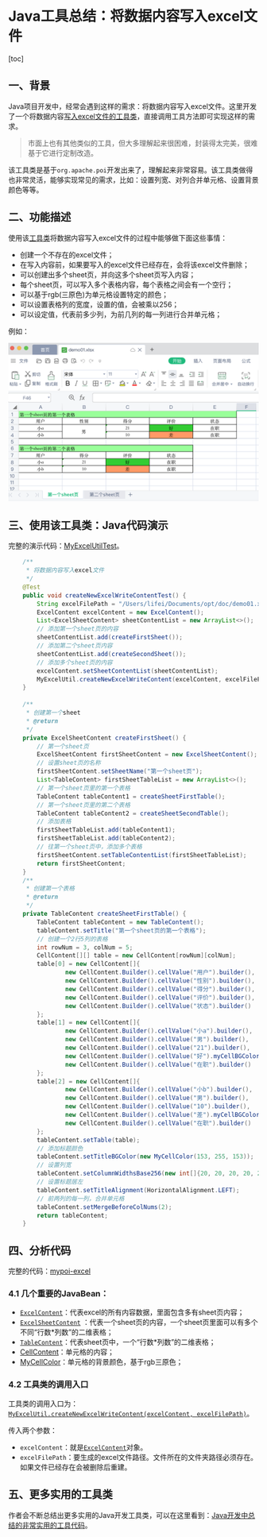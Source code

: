 # Java工具总结：将数据内容写入excel文件

[toc]

## 一、背景

Java项目开发中，经常会遇到这样的需求：将数据内容写入excel文件。这里开发了一个将数据内容[写入excel文件的工具类](https://github.com/hefrankeleyn/JAVARebuild/tree/main/projects/mypoi-excel)，直接调用工具方法即可实现这样的需求。

> 市面上也有其他类似的工具，但大多理解起来很困难，封装得太完美，很难基于它进行定制改造。

该工具类是基于`org.apache.poi`开发出来了，理解起来非常容易。该工具类做得也非常灵活，能够实现常见的需求，比如：设置列宽、对列合并单元格、设置背景颜色等等。

## 二、功能描述

使用该[工具类](https://github.com/hefrankeleyn/JAVARebuild/blob/main/projects/mypoi-excel/src/main/java/com/hef/util/MyExcelUtil.java)将数据内容写入excel文件的过程中能够做下面这些事情：

- 创建一个不存在的excel文件；
- 在写入内容前，如果要写入的excel文件已经存在，会将该excel文件删除；
- 可以创建出多个sheet页，并向这多个sheet页写入内容；
- 每个sheet页，可以写入多个表格内容，每个表格之间会有一个空行；
- 可以基于rgb(三原色)为单元格设置特定的颜色；
- 可以设置表格列的宽度，设置的值，会被乘以256；
- 可以设定值，代表前多少列，为前几列的每一列进行合并单元格；

例如：

![向excel文件写入内容](./photos/001_write_excel.png)

## 三、使用该工具类：Java代码演示

完整的演示代码：[MyExcelUtilTest](https://github.com/hefrankeleyn/JAVARebuild/blob/main/projects/mypoi-excel/src/test/java/com/hef/util/MyExcelUtilTest.java)。

```java
    /**
     * 将数据内容写入excel文件
     */
    @Test
    public void createNewExcelWriteContentTest() {
        String excelFilePath = "/Users/lifei/Documents/opt/doc/demo01.xlsx";
        ExcelContent excelContent = new ExcelContent();
        List<ExcelSheetContent> sheetContentList = new ArrayList<>();
        // 添加第一个sheet页的内容
        sheetContentList.add(createFirstSheet());
        // 添加第二个sheet页内容
        sheetContentList.add(createSecondSheet());
        // 添加多个sheet页的内容
        excelContent.setSheetContentList(sheetContentList);
        MyExcelUtil.createNewExcelWriteContent(excelContent, excelFilePath);
    }

    /**
     * 创建第一个sheet
     * @return
     */
    private ExcelSheetContent createFirstSheet() {
        // 第一个sheet页
        ExcelSheetContent firstSheetContent = new ExcelSheetContent();
        // 设置sheet页的名称
        firstSheetContent.setSheetName("第一个sheet页");
        List<TableContent> firstSheetTableList = new ArrayList<>();
        // 第一个sheet页里的第一个表格
        TableContent tableContent1 = createSheetFirstTable();
        // 第一个sheet页里的第二个表格
        TableContent tableContent2 = createSheetSecondTable();
        // 添加表格
        firstSheetTableList.add(tableContent1);
        firstSheetTableList.add(tableContent2);
        // 往第一个sheet页中，添加多个表格
        firstSheetContent.setTableContentList(firstSheetTableList);
        return firstSheetContent;
    }
    /**
     * 创建第一个表格
     * @return
     */
    private TableContent createSheetFirstTable() {
        TableContent tableContent = new TableContent();
        tableContent.setTitle("第一个sheet页的第一个表格");
        // 创建一个2行5列的表格
        int rowNum = 3, colNum = 5;
        CellContent[][] table = new CellContent[rowNum][colNum];
        table[0] = new CellContent[]{
                new CellContent.Builder().cellValue("用户").builder(),
                new CellContent.Builder().cellValue("性别").builder(),
                new CellContent.Builder().cellValue("得分").builder(),
                new CellContent.Builder().cellValue("评价").builder(),
                new CellContent.Builder().cellValue("状态").builder()
        };
        table[1] = new CellContent[]{
                new CellContent.Builder().cellValue("小a").builder(),
                new CellContent.Builder().cellValue("男").builder(),
                new CellContent.Builder().cellValue("21").builder(),
                new CellContent.Builder().cellValue("好").myCellBGColor(new MyCellColor(51, 204, 51)).builder(),
                new CellContent.Builder().cellValue("在职").builder()
        };
        table[2] = new CellContent[]{
                new CellContent.Builder().cellValue("小b").builder(),
                new CellContent.Builder().cellValue("男").builder(),
                new CellContent.Builder().cellValue("10").builder(),
                new CellContent.Builder().cellValue("差").myCellBGColor(new MyCellColor(255, 153, 102)).builder(),
                new CellContent.Builder().cellValue("在职").builder()
        };
        tableContent.setTable(table);
        // 添加标题颜色
        tableContent.setTitleBGColor(new MyCellColor(153, 255, 153));
        // 设置列宽
        tableContent.setColumnWidthsBase256(new int[]{20, 20, 20, 20, 20});
        // 设置标题居左
        tableContent.setTitleAlignment(HorizontalAlignment.LEFT);
        // 前两列的每一列，合并单元格
        tableContent.setMergeBeforeColNums(2);
        return tableContent;
    }
```

## 四、分析代码

完整的代码：[mypoi-excel](https://github.com/hefrankeleyn/JAVARebuild/tree/main/projects/mypoi-excel/src/main/java/com/hef)

### 4.1 几个重要的JavaBean：

- [`ExcelContent`](https://github.com/hefrankeleyn/JAVARebuild/blob/main/projects/mypoi-excel/src/main/java/com/hef/domain/ExcelContent.java)：代表excel的所有内容数据，里面包含多有sheet页内容；
- [`ExcelSheetContent`](https://github.com/hefrankeleyn/JAVARebuild/blob/main/projects/mypoi-excel/src/main/java/com/hef/domain/ExcelSheetContent.java) ：代表一个sheet页的内容，一个sheet页里面可以有多个不同“行数*列数”的二维表格；
- [`TableContent`](https://github.com/hefrankeleyn/JAVARebuild/blob/main/projects/mypoi-excel/src/main/java/com/hef/domain/TableContent.java)：代表sheet页中，一个“行数*列数”的二维表格；
- [CellContent](https://github.com/hefrankeleyn/JAVARebuild/blob/main/projects/mypoi-excel/src/main/java/com/hef/domain/CellContent.java)：单元格的内容；
- [MyCellColor](https://github.com/hefrankeleyn/JAVARebuild/blob/main/projects/mypoi-excel/src/main/java/com/hef/domain/MyCellColor.java)：单元格的背景颜色，基于rgb三原色；

### 4.2 工具类的调用入口

工具类的调用入口为：[`MyExcelUtil.createNewExcelWriteContent(excelContent, excelFilePath)`](https://github.com/hefrankeleyn/JAVARebuild/blob/main/projects/mypoi-excel/src/main/java/com/hef/util/MyExcelUtil.java)。

传入两个参数：

- `excelContent`：就是[`ExcelContent`](https://github.com/hefrankeleyn/JAVARebuild/blob/main/projects/mypoi-excel/src/main/java/com/hef/domain/ExcelContent.java)对象。
- `excelFilePath`：要生成的excel文件路径。文件所在的文件夹路径必须存在。如果文件已经存在会被删除后重建。

## 五、更多实用的工具类

作者会不断总结出更多实用的Java开发工具类，可以在这里看到：[Java开发中总结的非常实用的工具代码](https://blog.csdn.net/hefrankeleyn/article/details/122646166)。

